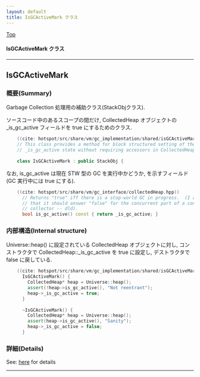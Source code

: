 ```yaml
---
layout: default
title: IsGCActiveMark クラス 
---
```

[Top](../index.html)

#### IsGCActiveMark クラス 



---
## <a name="noxggx3Vnx" id="noxggx3Vnx">IsGCActiveMark</a>

### 概要(Summary)
Garbage Collection 処理用の補助クラス(StackObjクラス).

ソースコード中のあるスコープの間だけ, 
CollectedHeap オブジェクトの _is_gc_active フィールドを true にするためのクラス.


```cpp
    ((cite: hotspot/src/share/vm/gc_implementation/shared/isGCActiveMark.hpp))
    // This class provides a method for block structured setting of the
    // _is_gc_active state without requiring accessors in CollectedHeap
    
    class IsGCActiveMark : public StackObj {
```

なお, is_gc_active は現在 STW 型の GC を実行中かどうか, を示すフィールド (GC 実行中には true にする).

```cpp
    ((cite: hotspot/src/share/vm/gc_interface/collectedHeap.hpp))
      // Returns "true" iff there is a stop-world GC in progress.  (I assume
      // that it should answer "false" for the concurrent part of a concurrent
      // collector -- dld).
      bool is_gc_active() const { return _is_gc_active; }
```

### 内部構造(Internal structure)
Universe::heap() に設定されている CollectedHeap オブジェクトに対し, 
コンストラクタで CollectedHeap::_is_gc_active を true に設定し, デストラクタで false に戻している.

```cpp
    ((cite: hotspot/src/share/vm/gc_implementation/shared/isGCActiveMark.hpp))
      IsGCActiveMark() {
        CollectedHeap* heap = Universe::heap();
        assert(!heap->is_gc_active(), "Not reentrant");
        heap->_is_gc_active = true;
      }
    
      ~IsGCActiveMark() {
        CollectedHeap* heap = Universe::heap();
        assert(heap->is_gc_active(), "Sanity");
        heap->_is_gc_active = false;
      }
```




### 詳細(Details)
See: [here](../doxygen/classIsGCActiveMark.html) for details

---
